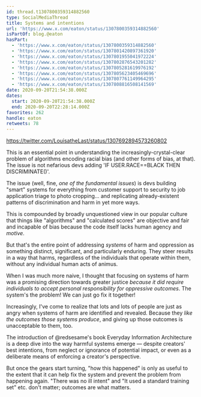 ```yaml
---
id: thread.t1307800359314882560
type: SocialMediaThread
title: Systems and intentions
url: 'https://www.x.com/eaton/status/1307800359314882560'
isPartOf: blog.@eaton
hasPart:
  - 'https://www.x.com/eaton/status/1307800359314882560'
  - 'https://www.x.com/eaton/status/1307801420897361920'
  - 'https://www.x.com/eaton/status/1307801955041972224'
  - 'https://www.x.com/eaton/status/1307802876543201282'
  - 'https://www.x.com/eaton/status/1307805281619976192'
  - 'https://www.x.com/eaton/status/1307805623405469696'
  - 'https://www.x.com/eaton/status/1307807761149964295'
  - 'https://www.x.com/eaton/status/1307808816508141569'
date: 2020-09-20T21:54:38.000Z
dates:
  start: 2020-09-20T21:54:38.000Z
  end: 2020-09-20T22:28:14.000Z
favorites: 262
handle: eaton
retweets: 78
---
```

https://twitter.com/LouisatheLast/status/1307692894573260802

This is an essential point in understanding the increasingly-crystal-clear problem of algorithms encoding racial bias (and other forms of bias, at that). The issue is not nefarious devs adding 'IF USER.RACE==BLACK THEN DISCRIMINATE()'.

The issue (well, fine, *one of the fundamental issues*) is devs building "smart" systems for everything from customer support to security to job application triage to photo cropping… and replicating already-existent patterns of discrimination and harm in yet more ways.

This is compounded by broadly unquestioned view in our popular culture that things like "algorithms" and "calculated scores" are objective and fair and incapable of bias because the code itself lacks human agency and *motive*.

But that's the entire point of addressing *systems* of harm and oppression as something distinct, significant, and particularly enduring. They steer results in a way that harms, regardless of the individuals that operate within them, without any individual human acts of animus.

When I was much more naive, I thought that focusing on systems of harm was a promising direction towards greater justice *because it did require individuals to accept personal responsibility for oppressive outcomes*. The system's the problem! We can just go fix it together!

Increasingly, I've come to realize that lots and lots of people are just as angry when systems of harm are identified and revealed. Because they *like the outcomes those systems produce*, and giving up those outcomes is unacceptable to them, too.

The introduction of @redsesame's book Everyday Information Architecture is a deep dive into the way harmful systems emerge — despite creators' best intentions, from neglect or ignorance of potential impact, or even as a deliberate means of enforcing a creator's perspective.

But once the gears start turning, "how this happened" is only as useful to the extent that it can help fix the system and prevent the problem from happening again. "There was no ill intent" and "It used a standard training set" etc. don't matter; outcomes are what matters.
